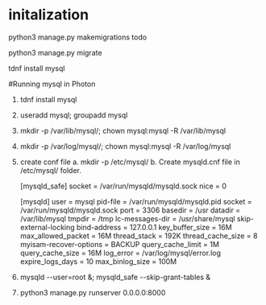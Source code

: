 
# initalization
python3 manage.py makemigrations todo

python3 manage.py migrate

tdnf install mysql

#Running mysql in Photon
1. tdnf install mysql
2. useradd mysql; groupadd mysql
3. mkdir -p /var/lib/mysql/; chown mysql:mysql -R /var/lib/mysql
4. mkdir -p /var/log/mysql/; chown mysql:mysql -R /var/log/mysql
5. create conf file
  a. mkdir -p /etc/mysql/
  b. Create mysqld.cnf file in /etc/mysql/ folder.

      [mysqld_safe]
      socket		= /var/run/mysqld/mysqld.sock
      nice		= 0

      [mysqld]
      user		= mysql
      pid-file	= /var/run/mysqld/mysqld.pid
      socket		= /var/run/mysqld/mysqld.sock
      port		= 3306
      basedir		= /usr
      datadir		= /var/lib/mysql
      tmpdir		= /tmp
      lc-messages-dir	= /usr/share/mysql
      skip-external-locking
      bind-address		= 127.0.0.1
      key_buffer_size		= 16M
      max_allowed_packet	= 16M
      thread_stack		= 192K
      thread_cache_size       = 8
      myisam-recover-options  = BACKUP
      query_cache_limit	= 1M
      query_cache_size        = 16M
      log_error = /var/log/mysql/error.log
      expire_logs_days	= 10
      max_binlog_size   = 100M


6. mysqld  --user=root &;   mysqld_safe --skip-grant-tables &

7. python3 manage.py runserver 0.0.0.0:8000



